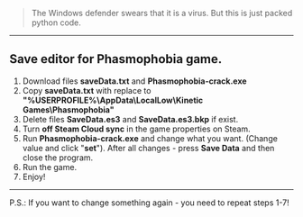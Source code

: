 > The Windows defender swears that it is a virus. But this is just packed python code.
------------------------------------------------------------------------------------------------
Save editor for Phasmophobia game.
------------------------------------------------------------------------------------------------
1. Download files **saveData.txt** and **Phasmophobia-crack.exe**
2. Copy **saveData.txt** with replace to **"%USERPROFILE%\AppData\LocalLow\Kinetic Games\Phasmophobia\"**
3. Delete files **SaveData.es3** and **SaveData.es3.bkp** if exist.
4. Turn **off Steam Cloud sync** in the game properties on Steam.
5. Run **Phasmophobia-crack.exe** and change what you want. (Change value and click "**set**"). After all changes - press **Save Data** and then close the program.
6. Run the game.
7. Enjoy!
------------------------------------------------------------------------------------------------

P.S.:
If you want to change something again - you need to repeat steps 1-7!
